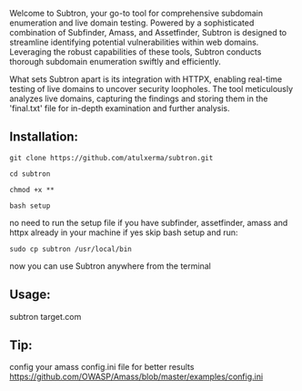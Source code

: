 Welcome to Subtron, your go-to tool for comprehensive subdomain enumeration and live domain testing. Powered by a sophisticated combination of Subfinder, Amass, and Assetfinder, Subtron is designed to streamline identifying potential vulnerabilities within web domains. Leveraging the robust capabilities of these tools, Subtron conducts thorough subdomain enumeration swiftly and efficiently.

What sets Subtron apart is its integration with HTTPX, enabling real-time testing of live domains to uncover security loopholes. The tool meticulously analyzes live domains, capturing the findings and storing them in the 'final.txt' file for in-depth examination and further analysis.



## Installation:
```
git clone https://github.com/atulxerma/subtron.git
```
```
cd subtron
```
```
chmod +x **
```
```
bash setup
```
no need to run the setup file if you have subfinder, assetfinder, amass and httpx already in your machine if yes skip bash setup and run:
```
sudo cp subtron /usr/local/bin
```

now you can use Subtron anywhere from the terminal

## Usage:
subtron target.com

## Tip:
config your amass config.ini file for better results
https://github.com/OWASP/Amass/blob/master/examples/config.ini
